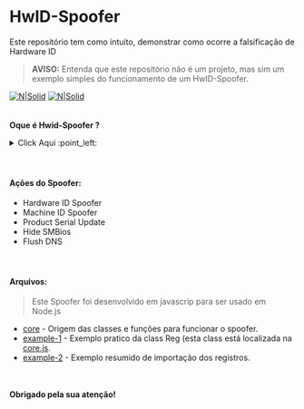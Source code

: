 # HwID-Spoofer
Este repositório tem como intuito, demonstrar como ocorre a falsificação de Hardware ID

> **AVISO:** Entenda que este repositório não é um projeto, mas sim um exemplo simples do funcionamento de um HwID-Spoofer.

[![N|Solid](https://cdn.discordapp.com/attachments/631607183301148672/724397007170568313/paypal.png)](https://www.paypal.com/cgi-bin/webscr?cmd=_donations&business=fabinhoec2210@gmail.com&item_name=F%C3%A1bio&currency_code=BRL)  [![N|Solid](https://cdn.discordapp.com/attachments/631607183301148672/724397005543178270/picpay.png)](https://app.picpay.com/user/smuu)
<br><br><br>
**Oque é Hwid-Spoofer ?**
<details><summary>Click Aqui :point_left:</summary>
  
Um HwID Spoofer é uma ferramenta de software que é usada para alterar ou "spoof" o Hardware ID (HwID) de um computador. O Hardware ID é uma identificação única associada ao hardware de um computador, que pode incluir informações sobre a placa-mãe, placa de vídeo, disco rígido e outros componentes físicos. Essa identificação é frequentemente usada para autenticar um dispositivo em um sistema ou serviço.

Os HwID spoofers são frequentemente associados a atividades ilegais, como a tentativa de burlar sistemas de proteção de software ou serviços online, como jogos, programas antipirataria ou até mesmo sistemas de detecção de trapaças em jogos online. Ao alterar o HwID de um computador, os usuários mal-intencionados podem tentar evitar serem rastreados ou impedidos de acessar um serviço após terem sido banidos por atividades suspeitas.

É importante destacar que o uso de HwID spoofers para fins ilegais pode ser considerado uma violação dos termos de serviço de muitos produtos e serviços, e pode resultar em medidas legais ou em proibições permanentes. Portanto, é altamente desencorajado o uso desse tipo de software para atividades ilegais. Em vez disso, é aconselhável usar o computador e os serviços online de forma ética e de acordo com as regras estabelecidas pelas empresas e desenvolvedores.

</details>
<br><br>

#### Ações do Spoofer:
- Hardware ID Spoofer
- Machine ID Spoofer
- Product Serial Update
- Hide SMBios
- Flush DNS
<br><br><br>
#### Arquivos:
> Este Spoofer foi desenvolvido em javascrip para ser usado em Node.js
- [core](/core.js) - Origem das classes e funções para funcionar o spoofer.
- [example-1](/example-1.js) - Exemplo pratico da class Reg (esta class está localizada na [core.js](/core.js#L42).
- [example-2](/example-2.js) - Exemplo resumido de importação dos registros.

<br><br>
**Obrigado pela sua atenção!**
